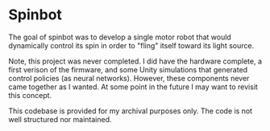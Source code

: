 # Spinbot
The goal of spinbot was to develop a single motor robot that would dynamically control its spin in order to "fling" itself toward its light source.

Note, this project was never completed. I did have the hardware complete, a first verison of the
firmware, and some Unity simulations that generated control policies (as neural networks). However,
these components never came together as I wanted. At some point in the future I may want to revisit this concept.

This codebase is provided for my archival purposes only. The code is not well structured nor maintained.
